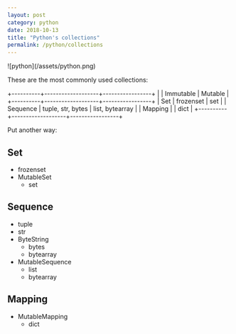 ```yaml
---
layout: post
category: python
date: 2018-10-13
title: "Python's collections"
permalink: /python/collections
---
```

<div class="wide-logos" markdown="1">
![python](/assets/python.png)
</div>

These are the most commonly used collections:

+----------+-------------------+-----------------+
|          | Immutable         | Mutable         |
+----------+-------------------+-----------------+
| Set      | frozenset         | set             |
| Sequence | tuple, str, bytes | list, bytearray |
| Mapping  |                   | dict            |
+----------+-------------------+-----------------+

Put another way:

## Set

- frozenset
- MutableSet
    - set

## Sequence
- tuple
- str
- ByteString
    - bytes
    - bytearray
- MutableSequence
    - list
    - bytearray

## Mapping
- MutableMapping
    - dict
